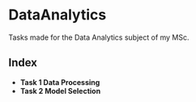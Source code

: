 # DataAnalytics
Tasks made for the Data Analytics subject of my MSc. 

## Index

- **Task 1 Data Processing**
- **Task 2 Model Selection**
